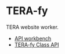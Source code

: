 TERA-fy
=======
TERA website worker.

* [API workbench](https://iebh.github.io/TERA-fy/)
* [TERA-fy Class API](./api.md)
